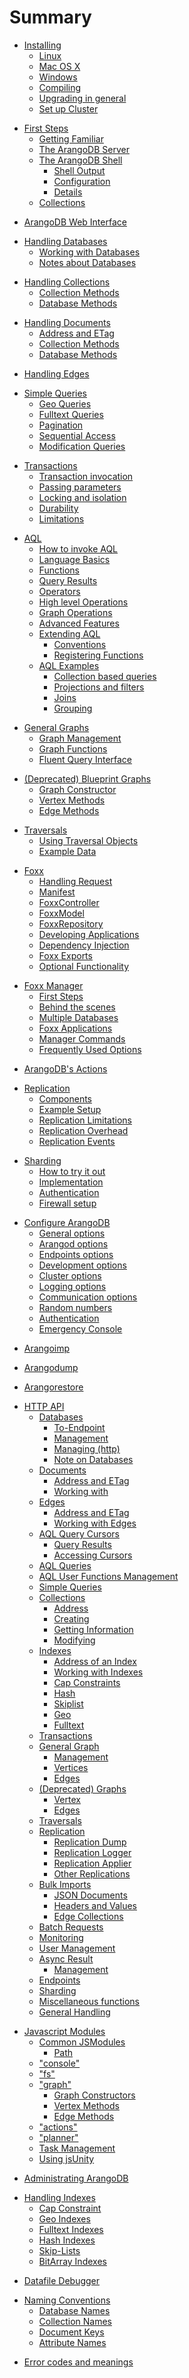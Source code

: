 # Summary
<!-- 1 -->
* [Installing](Installing/README.md)
  * [Linux](Installing/Linux.md)
  * [Mac OS X](Installing/MacOSX.md)
  * [Windows](Installing/Windows.md)
  * [Compiling](Installing/Compiling.md)
  * [Upgrading in general](Installing/Upgrading.md)
  * [Set up Cluster](Installing/Cluster.md)
<!-- 2 -->
* [First Steps](FirstSteps/README.md)
  * [Getting Familiar](FirstSteps/GettingFamiliar.md)
  * [The ArangoDB Server](FirstSteps/Arangod.md)
  * [The ArangoDB Shell](Arangosh/README.md)
    * [Shell Output](Arangosh/Output.md)
    * [Configuration](Arangosh/Configuration.md)
    * [Details](FirstSteps/Arangosh.md)
  * [Collections](FirstSteps/CollectionsAndDocuments.md)
<!-- 3 -->
* [ArangoDB Web Interface](WebInterface/README.md)
<!-- 4 -->
* [Handling Databases](Databases/README.md)
  * [Working with Databases](Databases/WorkingWith.md)
  * [Notes about Databases](Databases/Notes.md)
<!-- 5 -->
* [Handling Collections](Collections/README.md)
  * [Collection Methods](Collections/CollectionMethods.md)
  * [Database Methods](Collections/DatabaseMethods.md)
<!-- 6 -->
* [Handling Documents](Documents/README.md)
  * [Address and ETag](Documents/DocumentAddress.md)
  * [Collection Methods](Documents/DocumentMethods.md)
  * [Database Methods](Documents/DatabaseMethods.md)
<!-- 7 -->
* [Handling Edges](Edges/README.md)
<!-- 8 -->
* [Simple Queries](SimpleQueries/README.md)
  * [Geo Queries](SimpleQueries/GeoQueries.md)
  * [Fulltext Queries](SimpleQueries/FulltextQueries.md)
  * [Pagination](SimpleQueries/Pagination.md)
  * [Sequential Access](SimpleQueries/Access.md)
  * [Modification Queries](SimpleQueries/ModificationQueries.md)
<!-- 9 -->
* [Transactions](Transactions/README.md)
  * [Transaction invocation](Transactions/TransactionInvocation.md)
  * [Passing parameters](Transactions/Passing.md)
  * [Locking and isolation](Transactions/LockingAndIsolation.md)
  * [Durability](Transactions/Durability.md)
  * [Limitations](Transactions/Limitations.md)
<!-- 10 -->
* [AQL](Aql/README.md)
  * [How to invoke AQL](Aql/Invoke.md)
  * [Language Basics](Aql/Basics.md)
  * [Functions](Aql/Functions.md)
  * [Query Results](Aql/QueryResults.md)
  * [Operators](Aql/Operators.md)
  * [High level Operations](Aql/Operations.md)
  * [Graph Operations](Aql/GraphOperations.md)
  * [Advanced Features](Aql/Advanced.md)
  * [Extending AQL](AqlExtending/README.md)
    * [Conventions](AqlExtending/Conventions.md)
    * [Registering Functions](AqlExtending/Functions.md)
  * [AQL Examples](AqlExamples/README.md)
    * [Collection based queries](AqlExamples/CollectionQueries.md)
    * [Projections and filters](AqlExamples/ProjectionsAndFilters.md)
    * [Joins](AqlExamples/Join.md)
    * [Grouping](AqlExamples/Grouping.md)
<!-- 13 -->
* [General Graphs](General-Graphs/README.md)
  * [Graph Management](General-Graphs/Management.md)
  * [Graph Functions](General-Graphs/Functions.md)
  * [Fluent Query Interface](General-Graphs/FluentAQLInterface.md)
<!-- 14 -->
* [(Deprecated) Blueprint Graphs](Blueprint-Graphs/README.md)
  * [Graph Constructor](Blueprint-Graphs/GraphConstructor.md)
  * [Vertex Methods](Blueprint-Graphs/VertexMethods.md)
  * [Edge Methods](Blueprint-Graphs/EdgeMethods.md)
<!-- 15 -->
* [Traversals](Traversals/README.md)
  * [Using Traversal Objects](Traversals/UsingTraversalObjects.md)
  * [Example Data](Traversals/ExampleData.md)
<!-- 16 -->
* [Foxx](Foxx/README.md)
  * [Handling Request](Foxx/HandlingRequest.md)
  * [Manifest](Foxx/FoxxManifest.md)
  * [FoxxController](Foxx/FoxxController.md)
  * [FoxxModel](Foxx/FoxxModel.md)
  * [FoxxRepository](Foxx/FoxxRepository.md)
  * [Developing Applications](Foxx/DevelopingAnApplication.md)
  * [Dependency Injection](Foxx/FoxxInjection.md)
  * [Foxx Exports](Foxx/FoxxExports.md)
  * [Optional Functionality](Foxx/FoxxOptional.md)
<!-- 17 -->
* [Foxx Manager](FoxxManager/README.md)
  * [First Steps](FoxxManager/FirstSteps.md)
  * [Behind the scenes](FoxxManager/BehindTheScenes.md)
  * [Multiple Databases](FoxxManager/MultipleDatabases.md)
  * [Foxx Applications](FoxxManager/ApplicationsAndReplications.md)
  * [Manager Commands](FoxxManager/ManagerCommands.md)
  * [Frequently Used Options](FoxxManager/FrequentlyUsedOptions.md)
<!-- 18 -->
* [ArangoDB's Actions](ArangoActions/README.md)
<!-- 19 -->
* [Replication](Replication/README.md)
  * [Components](Replication/Components.md)
  * [Example Setup](Replication/ExampleSetup.md)
  * [Replication Limitations](Replication/Limitations.md)
  * [Replication Overhead](Replication/Overhead.md)
  * [Replication Events](Replication/Events.md)
<!-- 20 -->
* [Sharding](Sharding/README.md)
  * [How to try it out](Sharding/HowTo.md)
  * [Implementation](Sharding/StatusOfImplementation.md)
  * [Authentication](Sharding/Authentication.md)
  * [Firewall setup](Sharding/FirewallSetup.md)
<!-- 21 -->
* [Configure ArangoDB](ConfigureArango/README.md)
  * [General options](ConfigureArango/GeneralOptions.md)
  * [Arangod options](ConfigureArango/Arangod.md)
  * [Endpoints options](ConfigureArango/Endpoint.md)
  * [Development options](ConfigureArango/Development.md)
  * [Cluster options](ConfigureArango/Cluster.md)
  * [Logging options](ConfigureArango/Logging.md)
  * [Communication options](ConfigureArango/Communication.md)
  * [Random numbers](ConfigureArango/RandomNumbers.md)
  * [Authentication](ConfigureArango/Authentication.md)
  * [Emergency Console](ConfigureArango/EmergencyConsole.md)
<!-- 22 -->
* [Arangoimp](Arangoimp/README.md)
<!-- 23 -->
* [Arangodump](Arangodump/README.md)
<!-- 24 -->
* [Arangorestore](Arangorestore/README.md)
<!-- 25 -->
* [HTTP API](HttpApi/README.md)
  * [Databases](HttpDatabase/README.md)
    * [To-Endpoint](HttpDatabase/DatabaseEndpoint.md)
    * [Management](HttpDatabase/DatabaseManagement.md)
    * [Managing (http)](HttpDatabase/ManagingDatabasesUsingHttp.md)
    * [Note on Databases](HttpDatabase/NotesOnDatabases.md)
  * [Documents](HttpDocument/README.md)
    * [Address and ETag](HttpDocument/AddressAndEtag.md)
    * [Working with](HttpDocument/WorkingWithDocuments.md)
  * [Edges](HttpEdge/README.md)
    * [Address and ETag](HttpEdge/AddressAndEtag.md)
    * [Working with Edges](HttpEdge/WorkingWithEdges.md)
  * [AQL Query Cursors](HttpAqlQueryCursor/README.md)
    * [Query Results](HttpAqlQueryCursor/QueryResults.md)
    * [Accessing Cursors](HttpAqlQueryCursor/AccessingCursors.md)
  * [AQL Queries](HttpAqlQuery/README.md)
  * [AQL User Functions Management](HttpAqlUserFunctions/README.md)
  * [Simple Queries](HttpSimpleQuery/README.md)
  * [Collections](HttpCollection/README.md)
    * [Address](HttpCollection/Address.md)
    * [Creating](HttpCollection/Creating.md)
    * [Getting Information](HttpCollection/Getting.md)
    * [Modifying](HttpCollection/Modifying.md)
  * [Indexes](HttpIndexes/README.md)
    * [Address of an Index](HttpIndexes/Address.md)
    * [Working with Indexes](HttpIndexes/WorkingWith.md)
    * [Cap Constraints](HttpIndexes/Cap.md)
    * [Hash](HttpIndexes/Hash.md)
    * [Skiplist](HttpIndexes/Skiplist.md)
    * [Geo](HttpIndexes/Geo.md)
    * [Fulltext](HttpIndexes/Fulltext.md)
  * [Transactions](HttpTransaction/README.md)
  * [General Graph](HttpGharial/README.md)
    * [Management](HttpGharial/Management.md)
    * [Vertices](HttpGharial/Vertices.md)
    * [Edges](HttpGharial/Edges.md)
  * [(Deprecated) Graphs](HttpGraphs/README.md)
    * [Vertex](HttpGraphs/Vertex.md)
    * [Edges](HttpGraphs/Edge.md)
  * [Traversals](HttpTraversal/README.md)
  * [Replication](HttpReplications/README.md)
    * [Replication Dump](HttpReplications/ReplicationDump.md)
    * [Replication Logger](HttpReplications/ReplicationLogger.md)
    * [Replication Applier](HttpReplications/ReplicationApplier.md)
    * [Other Replications](HttpReplications/OtherReplication.md)
  * [Bulk Imports](HttpBulkImports/README.md)
    * [JSON Documents](HttpBulkImports/ImportingSelfContained.md)
    * [Headers and Values](HttpBulkImports/ImportingHeadersAndValues.md)
    * [Edge Collections](HttpBulkImports/ImportingIntoEdges.md)
  * [Batch Requests](HttpBatchRequest/README.md)
  * [Monitoring](HttpAdministrationAndMonitoring/README.md)
  * [User Management](HttpUserManagement/README.md)
  * [Async Result](HttpAsyncResultsManagement/README.md)
    * [Management](HttpAsyncResultsManagement/ManagingAsyncResults.md)
  * [Endpoints](HttpEndpoints/README.md)
  * [Sharding](HttpShardingInterface/README.md)
  * [Miscellaneous functions](HttpMiscellaneousFunctions/README.md)
  * [General Handling](GeneralHttp/README.md)
<!-- 26 -->
* [Javascript Modules](ModuleJavaScript/README.md)
  * [Common JSModules](ModuleJavaScript/JSModules.md)
    * [Path](ModuleJavaScript/ModulesPath.md)
  * ["console"](ModuleConsole/README.md)
  * ["fs"](ModuleFs/README.md)
  * ["graph"](ModuleGraph/README.md)
    * [Graph Constructors](ModuleGraph/GraphConstructor.md)
    * [Vertex Methods](ModuleGraph/VertexMethods.md)
    * [Edge Methods](ModuleGraph/EdgeMethods.md)
  * ["actions"](ModuleActions/README.md)
  * ["planner"](ModulePlanner/README.md)
  * [Task Management](ModuleTasks/README.md)
  * [Using jsUnity](UsingJsUnity/README.md)
<!-- 27 -->
* [Administrating ArangoDB](AdministratingArango/README.md)
<!-- 28 -->
* [Handling Indexes](IndexHandling/README.md)
  * [Cap Constraint](IndexHandling/Cap.md)
  * [Geo Indexes](IndexHandling/Geo.md)
  * [Fulltext Indexes](IndexHandling/Fulltext.md)
  * [Hash Indexes](IndexHandling/Hash.md)
  * [Skip-Lists](IndexHandling/Skiplist.md)
  * [BitArray Indexes](IndexHandling/BitArray.md)
<!-- 29 -->
* [Datafile Debugger](DatafileDebugger/README.md)
<!-- 30 -->
* [Naming Conventions](NamingConventions/README.md)
  * [Database Names](NamingConventions/DatabaseNames.md)
  * [Collection Names](NamingConventions/CollectionNames.md)
  * [Document Keys](NamingConventions/DocumentKeys.md)
  * [Attribute Names](NamingConventions/AttributeNames.md)
<!-- 31 -->
* [Error codes and meanings](ErrorCodes/README.md)